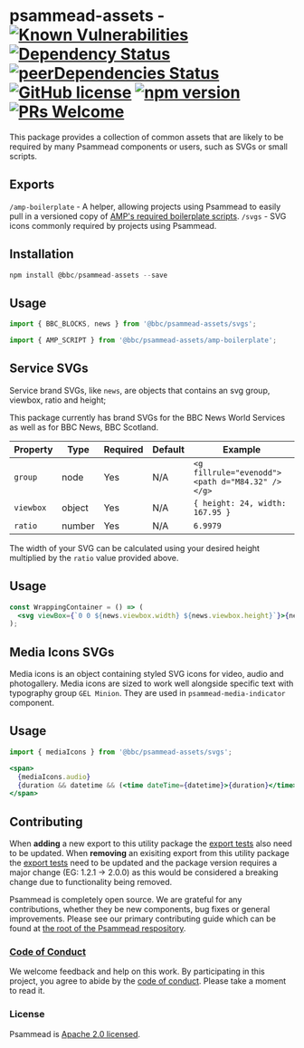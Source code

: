 # psammead-assets - [![Known Vulnerabilities](https://snyk.io/test/github/bbc/psammead/badge.svg?targetFile=packages%2Futilities%2Fpsammead-assets%2Fpackage.json)](https://snyk.io/test/github/bbc/psammead?targetFile=packages%2Futilities%2Fpsammead-assets%2Fpackage.json) [![Dependency Status](https://david-dm.org/bbc/psammead.svg?path=packages/utilities/psammead-assets)](https://david-dm.org/bbc/psammead?path=packages/utilities/psammead-assets) [![peerDependencies Status](https://david-dm.org/bbc/psammead/peer-status.svg?path=packages/utilities/psammead-assets)](https://david-dm.org/bbc/psammead?path=packages/utilities/psammead-assets&type=peer) [![GitHub license](https://img.shields.io/badge/license-Apache%202.0-blue.svg)](https://github.com/bbc/psammead/blob/latest/LICENSE) [![npm version](https://img.shields.io/npm/v/@bbc/psammead-assets.svg)](https://www.npmjs.com/package/@bbc/psammead-assets) [![PRs Welcome](https://img.shields.io/badge/PRs-welcome-brightgreen.svg)](https://github.com/bbc/psammead/blob/latest/CONTRIBUTING.md)

This package provides a collection of common assets that are likely to be required by many Psammead components or users, such as SVGs or small scripts.

## Exports

`/amp-boilerplate` - A helper, allowing projects using Psammead to easily pull in a versioned copy of [AMP's required boilerplate scripts](https://github.com/ampproject/amphtml/blob/master/spec/amp-boilerplate.md).
`/svgs` - SVG icons commonly required by projects using Psammead.

## Installation

```jsx
npm install @bbc/psammead-assets --save
```
## Usage

```jsx
import { BBC_BLOCKS, news } from '@bbc/psammead-assets/svgs';

import { AMP_SCRIPT } from '@bbc/psammead-assets/amp-boilerplate';
```

## Service SVGs

Service brand SVGs, like `news`, are objects that contains an svg group, viewbox, ratio and height;

This package currently has brand SVGs for the BBC News World Services as well as for BBC News, BBC Scotland.

<!-- prettier-ignore -->
| Property   | Type   | Required | Default | Example                  |
|------------|--------|----------|---------|--------------------------|
| `group` | node | Yes | N/A | `<g fillrule="evenodd"><path d="M84.32" /></g>` |
| `viewbox` | object | Yes | N/A | `{ height: 24, width: 167.95 }` |
| `ratio` | number | Yes | N/A | `6.9979` |

The width of your SVG can be calculated using your desired height multiplied by the `ratio` value provided above.

## Usage

```jsx
const WrappingContainer = () => (
  <svg viewBox={`0 0 ${news.viewbox.width} ${news.viewbox.height}`}>{news.group}</svg>
);
```

## Media Icons SVGs

Media icons is an object containing styled SVG icons for video, audio and photogallery. Media icons are sized to work well alongside specific text with typography group `GEL Minion`. They are used in `psammead-media-indicator` component.

## Usage

```jsx
import { mediaIcons } from '@bbc/psammead-assets/svgs';

<span>
  {mediaIcons.audio}
  {duration && datetime && (<time dateTime={datetime}>{duration}</time>)}
</span>
```

## Contributing

When **adding** a new export to this utility package the [export tests](https://github.com/bbc/psammead/blob/5d7395fd60bd8d73796d5a23775b4b5b36db1445/packages/utilities/psammead-assets/index.test.jsx#L11-L18) also need to be updated. When **removing** an exisiting export from this utility package the [export tests](https://github.com/bbc/psammead/blob/5d7395fd60bd8d73796d5a23775b4b5b36db1445/packages/utilities/psammead-assets/index.test.jsx#L11-L18) need to be updated and the package version requires a major change (EG: 1.2.1 -> 2.0.0) as this would be considered a breaking change due to functionality being removed.

Psammead is completely open source. We are grateful for any contributions, whether they be new components, bug fixes or general improvements. Please see our primary contributing guide which can be found at [the root of the Psammead respository](https://github.com/bbc/psammead/blob/latest/CONTRIBUTING.md).

### [Code of Conduct](https://github.com/bbc/psammead/blob/latest/CODE_OF_CONDUCT.md)

We welcome feedback and help on this work. By participating in this project, you agree to abide by the [code of conduct](https://github.com/bbc/psammead/blob/latest/CODE_OF_CONDUCT.md). Please take a moment to read it.

### License

Psammead is [Apache 2.0 licensed](https://github.com/bbc/psammead/blob/latest/LICENSE).
